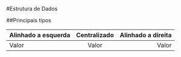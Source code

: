 #Estrutura de Dados

##Principais tipos

Alinhado a esquerda | Centralizado | Alinhado a direita
:--------- | :------: | -------:
Valor | Valor | Valor